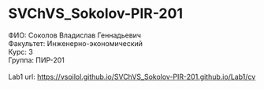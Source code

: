 # SVChVS_Sokolov-PIR-201
ФИО: Соколов Владислав Геннадьевич <br />
Факультет: Инженерно-экономический <br />
Курс: 3  <br />
Группа: ПИР-201  <br />
<br/>
Lab1 url: https://vsoilol.github.io/SVChVS_Sokolov-PIR-201.github.io/Lab1/cv